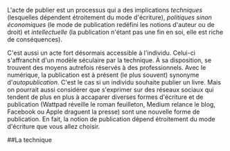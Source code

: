 L'acte de publier est un processus qui a des implications *techniques* (lesquelles dépendent étroitement du mode d'écriture), *politiques sinon économiques* (le mode de publication redéfini les notions d'auteur ou de droit) et *intellectuelle* (la publication n'étant pas une fin en soi, elle est riche de conséquences).

C'est aussi un acte fort désormais accessible à l'individu. Celui-ci s'affranchit d'un modèle séculaire par la technique. À sa disposition, se trouvent des moyens autrefois réservés à des professionnels. Avec le numérique, la publication est à présent (le plus souvent) synonyme d'*autopublication*. C'est le cas si un individu souhaite publier un livre. Mais on pourrait aussi considérer que s'exprimer sur des réseaux sociaux qui tendent de plus en plus à accaparer diverses formes d'écriture et de publication (Wattpad réveille le roman feuilleton, Medium relance le blog, Facebook ou Apple draguent la presse) sont une nouvelle forme de publication. En fait, la notion de publication dépend étroitement du mode d'écriture que vous allez choisir.

##La technique


